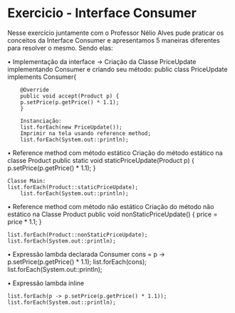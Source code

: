 # Exercicio - Interface Consumer

Nesse exercício juntamente com o Professor Nélio Alves pude praticar os conceitos da Interface Consumer e apresentamos 5 maneiras diferentes para resolver o mesmo. Sendo elas:

• Implementação da interface -> 
        Criação da Classe PriceUpdate implementando Consumer e criando seu método:
        public class PriceUpdate implements Consumer<Product>{
	
	    @Override
	    public void accept(Product p) {
		p.setPrice(p.getPrice() * 1.1);
	    }

        Instanciação:
    	list.forEach(new PriceUpdate());
        Imprimir na tela usando reference method;
    	list.forEach(System.out::println);

• Reference method com método estático
    Criação do método estático na classe Product
        public static void staticPriceUpdate(Product p) {
		p.setPrice(p.getPrice() * 1.1);
	}

    Classe Main:
    list.forEach(Product::staticPriceUpdate);
    	list.forEach(System.out::println);


• Reference method com método não estático
    Criação do método não estático na Classe Product
    public void nonStaticPriceUpdate() {
		price = price * 1.1;
	}

    list.forEach(Product::nonStaticPriceUpdate);
    list.forEach(System.out::println);

• Expressão lambda declarada
    Consumer<Product> cons = p -> p.setPrice(p.getPrice() * 1.1);
    	list.forEach(cons);
    	list.forEach(System.out::println);

• Expressão lambda inline

    list.forEach(p -> p.setPrice(p.getPrice() * 1.1));
    list.forEach(System.out::println);